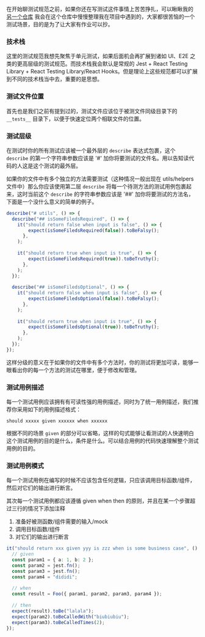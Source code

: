 在开始聊测试规范之前，如果你还在写测试这件事情上苦苦挣扎，可以瞅瞅我的 [另一个仓库](https://github.com/teobler/react-testing-guideline) 我会在这个仓库中慢慢整理我在项目中遇到的，大家都很苦恼的一个测试场景，目的是为了让大家有作业可以抄。



### 技术栈

这里的测试规范我想先聚焦于单元测试，如果后面机会再扩展到诸如 UI、E2E 之类的更高层级的测试规范。而技术栈我会默认是常规的  Jest + React Testing Library + React Testing Library/React Hooks。但是理论上这些规范都可以扩展到不同的技术栈当中去，重要的是思想。



### 测试文件位置

首先也是我们之前有提到过的，测试文件应该位于被测文件同级目录下的 `__tests__` 目录下，以便于快速定位两个相联文件的位置。



### 测试层级

在测试时你的所有测试应该被一个最外层的 `describe` 表达式包裹，这个 `describe` 的第一个字符串参数应该是 '#' 加你将要测试的文件名。用以告知读代码的人这是这个测试的最外层。

如果你的文件中有多个独立的方法需要测试（这种情况一般出现在 utils/helpers 文件中）那么你应该使用第二层 `describe` 将每一个待测方法的测试用例包裹起来，这时当前这个 `describe` 的字符串参数应该是 '##' 加你将要测试的方法名，下面是一个没什么意义的简单的例子。

```typescript
describe("# utils", () => {
  describe("## isSomeFiledsRequired", () => {
    it("should return false when input is false", () => {
        expect(isSomeFiledsRequired(false)).toBeFalsy();
      },
    );
    
    it("should return true when input is true", () => {
        expect(isSomeFiledsRequired(true)).toBeTruthy();
      },
    );
  });
  
  describe("## isSomeFiledsOptional", () => {
    it("should return false when input is false", () => {
        expect(isSomeFiledsOptional(false)).toBeFalsy();
      },
    );
    
    it("should return true when input is true", () => {
        expect(isSomeFiledsOptional(true)).toBeTruthy();
      },
    );
  });
});

```

这样分级的意义在于如果你的文件中有多个方法时，你的测试将更加可读，能够一眼看出你的每一个方法的测试在哪里，便于修改和管理。



### 测试用例描述

每一个测试用例应该拥有有可读性强的用例描述，同时为了统一用例描述，我们推荐你采用如下的用例描述格式：

`should xxxxx given xxxxxx when xxxxxx`

根据不同的场景 `given` 的部分可以省略，这样的句式能够让看测试的人快速明白这个测试用例的目的是什么，条件是什么。可以结合用例的代码快速理解整个测试用例的目的。



### 测试用例模式

每一个测试用例在编写的时候不应该包含任何逻辑，只应该调用目标函数/组件，然后对它们的输出进行断言。

其次每一个测试用例都应该遵循 given when then 的原则，并且在某一个步骤超过三行的情况下添加注释

1. 准备好被测函数/组件需要的输入/mock
2. 调用目标函数/组件
3. 对它们的输出进行断言

```typescript
it("should return xxx given yyy is zzz when is some business case", () => {
  // given
  const param1 = { a: 1, b: 2 };
  const param2 = jest.fn();
  const param3 = jest.fn();
  const param4 = "dididi";
  
  // when
  const result = Foo({ param1, param2, param3, param4 });
  
  // then
  expect(result).toBe("lalala");
  expect(param2).toBeCalledWith("biubiubiu");
  expect(param3).toBeCalledTimes(2);
});
```
